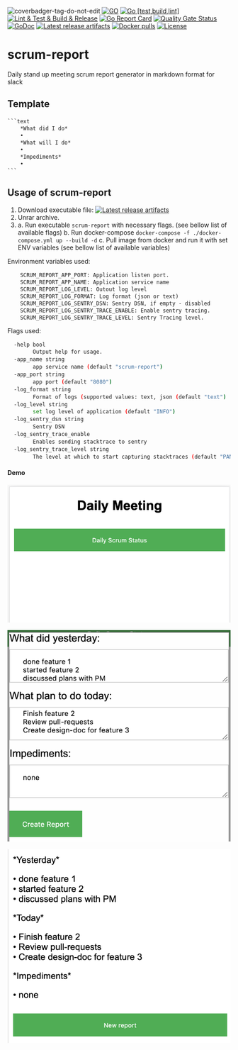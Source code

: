 ![coverbadger-tag-do-not-edit](https://img.shields.io/badge/coverage-8.33%25-brightgreen?longCache=true&style=flat)
[![GO](https://img.shields.io/github/go-mod/go-version/oleg-balunenko/scrum-report)](https://golang.org/doc/devel/release.html)
[![Go [test,build,lint]](https://github.com/obalunenko/scrum-report/actions/workflows/test-build.yml/badge.svg)](https://github.com/obalunenko/scrum-report/actions/workflows/test-build.yml)
[![Lint & Test & Build & Release](https://github.com/obalunenko/scrum-report/actions/workflows/release.yml/badge.svg)](https://github.com/obalunenko/scrum-report/actions/workflows/release.yml)
[![Go Report Card](https://goreportcard.com/badge/github.com/obalunenko/scrum-report)](https://goreportcard.com/report/github.com/obalunenko/scrum-report)
[![Quality Gate Status](https://sonarcloud.io/api/project_badges/measure?project=obalunenko_scrum-report&metric=alert_status)](https://sonarcloud.io/dashboard?id=obalunenko_scrum-report)
[![GoDoc](https://godoc.org/github.com/obalunenko/scrum-report?status.svg)](https://godoc.org/github.com/obalunenko/scrum-report)
[![Latest release artifacts](https://img.shields.io/github/v/release/obalunenko/scrum-report)](https://github.com/obalunenko/scrum-report/releases/latest)
[![Docker pulls](https://img.shields.io/docker/pulls/olegbalunenko/scrum-report)](https://hub.docker.com/r/olegbalunenko/scrum-report)
[![License](https://img.shields.io/github/license/obalunenko/scrum-report)](/LICENSE)

# scrum-report


Daily stand up meeting scrum report generator in markdown format for slack

## Template

    ```text
        *What did I do*
        •
        *What will I do*
        •
        *Impediments*
        •
    ```

## Usage of scrum-report

1. Download executable file: [![Latest release artifacts](https://img.shields.io/github/v/release/obalunenko/scrum-report)](https://github.com/obalunenko/scrum-report/releases/latest)
2. Unrar archive.
3. a. Run executable `scrum-report` with necessary flags. (see bellow list of available flags)
   b. Run docker-compose `docker-compose -f ./docker-compose.yml up --build -d`
   c. Pull image from docker and run it with set ENV variables (see bellow list of available variables)

Environment variables used:

```env
    SCRUM_REPORT_APP_PORT: Application listen port.
    SCRUM_REPORT_APP_NAME: Application service name
    SCRUM_REPORT_LOG_LEVEL: Outout log level
    SCRUM_REPORT_LOG_FORMAT: Log format (json or text)
    SCRUM_REPORT_LOG_SENTRY_DSN: Sentry DSN, if empty - disabled
    SCRUM_REPORT_LOG_SENTRY_TRACE_ENABLE: Enable sentry tracing.
    SCRUM_REPORT_LOG_SENTRY_TRACE_LEVEL: Sentry Tracing level.
```

Flags used:

```bash
  -help bool
        Output help for usage.
  -app_name string
    	app service name (default "scrum-report")
  -app_port string
    	app port (default "8080")
  -log_format string
    	Format of logs (supported values: text, json (default "text")
  -log_level string
    	set log level of application (default "INFO")
  -log_sentry_dsn string
    	Sentry DSN
  -log_sentry_trace_enable
    	Enables sending stacktrace to sentry
  -log_sentry_trace_level string
    	The level at which to start capturing stacktraces (default "PANIC")
```

#### Demo

![first step](.github/images/img1.png)

![first step](.github/images/img2.png)

![first step](.github/images/img3.png)
